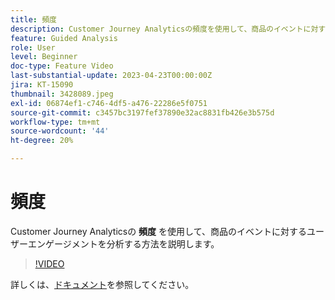```yaml
---
title: 頻度
description: Customer Journey Analyticsの頻度を使用して、商品のイベントに対するユーザーエンゲージメントを分析する方法を説明します。
feature: Guided Analysis
role: User
level: Beginner
doc-type: Feature Video
last-substantial-update: 2023-04-23T00:00:00Z
jira: KT-15090
thumbnail: 3428089.jpeg
exl-id: 06874ef1-c746-4df5-a476-22286e5f0751
source-git-commit: c3457bc3197fef37890e32ac8831fb426e3b575d
workflow-type: tm+mt
source-wordcount: '44'
ht-degree: 20%

---
```


# 頻度

Customer Journey Analyticsの **頻度** を使用して、商品のイベントに対するユーザーエンゲージメントを分析する方法を説明します。

>[!VIDEO](https://video.tv.adobe.com/v/3435803/?learn=on&captions=jpn)

詳しくは、[ドキュメント](https://experienceleague.adobe.com/ja/docs/analytics-platform/using/guided-analysis/trends/frequency)を参照してください。
